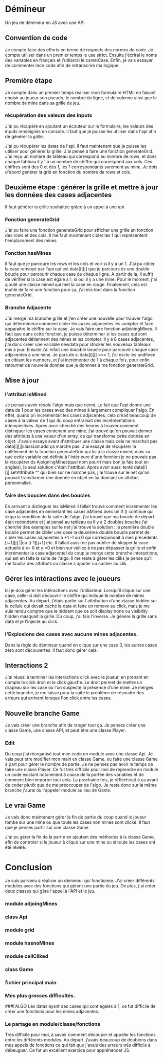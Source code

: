 # Démineur
Un jeu de démineur en JS avec une API
## Convention de code
Je compte faire des efforts en terme de respects des normes de code. Je compte utiliser dans un premier temps le use strict. Ensuite j'écrirai le noms des variables en français et j'utliserai le camelCase. Enfin, je vais essayer de commenter mon code afin de retranscrire ma logique.
## Première étape
Je compte dans un premier temps réaliser mon formulaire HTML en faisant choisir au joueur son pseudo, le nombre de ligne, et de colonne ainsi que le nombre de mine dans sa grille de jeu.

### récupération des valeurs des inputs
J'ai pu récupéré en ajoutant un écouteur sur le formulaire, les valeurs des inputs renseignés en console. Il faut que je puisse les utiliser dans l'api afin de générer la grille.

J'ai pu récupérer les datas de l'api. Il faut maintenant que je puisse les utiliser pour générer la grille. J'ai pensé à faire une fonction generateGrid. J'ai reçu un nombre de tableau qui correspond au nombre de rows, et dans chaque tableau il y ' a un nombre de chiffre qui correspond aux cols. Ces chiffres sont des 0 et des 1, les 1 correspondants surement au mine. Je dois d'abord générer la grid en fonction du nombre de rows et cols.

## Deuxième étape : générer la grille et mettre à jour les données des cases adjacentes
Il faut générer la grille souhaitée grâce à un appel à une api.
### Fonction generateGrid
 J'ai pu faire une fonction generateGrid pour afficher une grille en fonction des rows et des cols. Il me faut maintenant cibler les 1 qui représentent l'emplacement des mines.

### Fonction hasMines

 Il faut que je parcoure les rows et les cols et voir si il y a un 1. J'ai pu cibler la case renvoyé par l'api qui est data[i][j] que je parcours ds une double boucle pour parcourir chaque case de chaque ligne. A partir de la, il suffit de vérifier si la case est égale à 1, si oui il y a une mine. Pour le moment, j'ai ajouté une classe mined qui met la case en rouge. Finalement, cela est inutile de faire une fonction pour ça, j'ai mis tout dans la function generateGrid.

### Branche Adjacente
 J'ai mergé ma branche grille et j'en créer une nouvelle pour trouver l'algo qui déterminerai comment cibler les cases adjacentes les compter et faire apparaitre le chiffre sur la case. Je vais faire une fonction adjoiningMines. Il faut que dans cette fonction, je puisse déterminer si les cases qui sont adjacentes détiennent des mines et les compter. 
 Il y a 8 cases adjacentes, j'ai donc créer une variable newdata pour stocker les nouveaux tableaux mis à jour. Ensuite j'ai refait une doucble boucle pour parcourir chaque case adjacentes à une mine. Je pars de si data[i][j] === 1, j'ai exclu les undfined en ciblant les numbers, et j'ai incrémenter de 1 à chaque fois, pour enfin retourner de nouvelle donnée que je donnnes à ma fonction generateGrid.

 ## Mise à jour
### l'attribut isMined
 Je pensais avoir résolu l'algo mais que nenni. Le fait que l'api donne une data de 1 pour les cases avec des mines à largement compliquer l'algo. En effet, quand on incrémentait les cases adjacentes, cela créait beaucoup de cases à la valeur de 1 qui du coup entrainait des incrémentations intempestives. Apres avoir cherché des heures à trouver comment distinguer les cases contenant une mine, j'ai trouvé qu'on pouvait donner des attributs à une valeur d'un array, ce qui transforme cette donnée en objet. J'avais essayé avant d'attribuer une classe mais cela ne marchait pas data[i][j]classList.add ça marche pas. J'ai essayé de récupérer la colElement de la fonction generateGrid qui lui à la classe mined, mais vu que cette variable est définie à l'intérieure d'une fonction je ne pouvais pas la récupérer ds AjoigningMines(quel nom pourri mais bon je fais tout en anglais), la seul solution c'était l'attribut. Après avoir aussi tenté data[i][j].setAttribute ^^ qui bien sur ne marche pas, j'ai trouvé sur le net qu'on pouvait transformer une donnée en objet en lui donnant un attribut personnalisé. 
 ### faire des boucles dans des boucles
 En arrivant à distinguer les isMined il fallait trouvé comment incrémenter les case adjacentes en ommetant les cases isMined avec un if () continue qui skipp la condition de la suite de l'algo, j'ai trouvé que ma boucle de départ était redondante et j'ai pensé au tableau ou il y a 2 doubles boucles j'ai cherché des exemples sur le net j'ai trouvé la solution : la première double boucle permet de cibler une case la deuxième double boucle permet de cibler les cases adjacentes à +1 -1 ou 0 qui correspondait à mes précédents [i+1][j] ||ou [i-1][j+1] etc. Il fallait aussi ne pas oublier de skipper la case actuelle à x= 0 et y =0 et bien sur veillez à ne pas dépasser la grille et enfin incrémenter la case adjacente! du coup je merge cette branche interactions, qui est en faite la suite de l'algo. Il me reste à gérer les cliks je pense qu'il me faudra des attributs ou classe à ajouter ou cacher au clik.


## Gérer les intéractions avec le joueurs
Ici je dois gérer les intéractions avec l'utilisateur. Lorsqu'il clique sur une case, celle-ci doit découvrir le chiffre qui indique le nombre de mines adjacentes. Au départ, j'étais partie sur l'attribution d'une classe hidden sur la cellule qui devait caché la data et faire un remove au click, mais je me suis rendu comptre que le hiddent que ce soit display:none ou visibility hidden masquait la grille. Du coup, j'ai fais l'inverse. Je génère la grille sans data et je l'injecte au click.

### l'Explosions des cases avec aucune mines adjacentes.
Dans la règle du démineur quand on clique sur une case 0, les autres cases zéro sont découvertes. Il faut donc gérer cela.

## Interactions 2
J'ai réussi à terminer les interactions click avec le joueur, en prenant en compte le click droit et le click gauche. Le droit permet de mettre un drapeau sur les case où l'on suspecte la présence d'une mine.
Je merges cette branche, je me laisse pour la suite le problème de résoudre des erreurs qui arrivent lorsque l'on click entre les cases.

## Nouvelle branche Game
Je vais créer une branche afin de ranger tout ça. Je penses créer une classe Game, une classe API, et peut être une classe Player.

### Edit

Du coup j'ai réorganisé tout mon code en module avec une classe Api. Je vais peut etre modifier mon main en classe Game, ou faire une classe Game à part pour gérer le nombre de partie. Je ne penses pas avoir le temps de faire une classe Player. Ce fut très difficile pour moi de reprendre en module un code existant notamment à cause de la portée des variables et de comment bien importer tout cela. La prochaine fois, je réfléchirait à ça avant de coder plutôt que de me préoccuper de l'algo. Je reste donc sur la même branche j'aurai du l'appeler module au lieu de Game.

## Le vrai Game
Je vais donc maintenant gérer la fin de partie du coup quand le joueur tombe sur une mine ou que toute les cases non minés sont clické. Il faut que je penses partir sur une classe Game

J'ai pu gérer la fin de la partie en ajoutant des méthodes à la classe Game, afin de controler si le joueur à cliqué sur une mine ou si toute les cases ont été révélé.

# Conclusion
Je suis parvenu à réaliser un démineur qui fonctionne. J'ai créer différents modules avec des fonctions qui gèrent une partie du jeu. De plus, j'ai créer deux classes qui gère l'appel à l'API et le jeu.
### module adjoingMines
### class Api

### module grid

### module hasnoMines

### module cellCliked

### class Game

### fichier principal main

### Mes plus grosses difficultés.

###l'ALGO
Les datas ayant des cases qui sont égales à 1, ce fut difficile de créer une fonctions pour les mines adjacentes.

### Le partage en module/classe/fonctions
Très difficile pour moi, à savoir comment découper et appeler les fonctions entre les différents modules. Au départ, j'avais beaucoup de doublons dans mes appels de fonctions ce qui fait que j'avais des erreurs très difficile à débeuguer. Ce fut un excellent exercice pour appréhender JS.